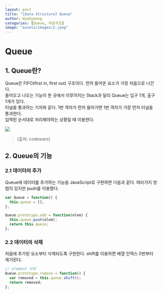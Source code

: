 ```yaml
---
layout: post
title: "[Data Structure] Queue"
author: HyeGyeong
categories: [Queue, 자료구조]
image: "assets/images/2.jpeg"
---
```


# Queue

## 1. Queue란?

Queue은 FIFO(first in, first out) 구조이다. 먼저 들어온 요소가 가장 처음으로 나간다.<br/>
들어오고 나오는 기능이 한 곳에서 이루어지는 Stack과 달리 Queue는 입구 1개, 출구 1개가 있다.<br/>
터널을 통과하는 기차와 같다. 1번 객차가 먼저 들어가면 1번 객차가 가장 먼저 터널을 통과한다.<br/>
입력된 순서대로 처리해야하는 상황일 때 이용한다.

<img src="http://www.stoimen.com/blog/wp-content/uploads/2012/06/2.-Queue-Operations.png"><br/>

> (출처: codewars)

## 2. Queue의 기능

### 2.1 데이터의 추가

Queue에 데이터를 추가하는 기능을 JavaScript로 구현하면 다음과 같다. 여러가지 방법이 있지만 push를 이용했다.<br/>

```javascript
var Queue = function() {
  this.queue = [];
};

Queue.prototype.add = function(elem) {
  this.queue.push(elem);
  return this.queue;
};
```

### 2.2 데이터의 삭제

처음에 추가된 요소부터 삭제되도록 구현한다. shift를 이용하면 배열 인덱스 0번부터 제거된다.

```javascript
// element 삭제
Queue.prototype.remove = function() {
  var removed = this.queue.shift();
  return removed;
};
```
